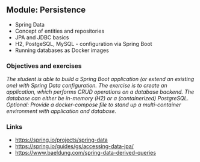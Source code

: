 ## Module: Persistence

* Spring Data
* Concept of entities and repositories
* JPA and JDBC basics
* H2, PostgeSQL, MySQL - configuration via Spring Boot
* Running databases as Docker images

### Objectives and exercises
_The student is able to build a Spring Boot application (or extend an existing one) with Spring Data configuration. The exercise is to create an application, which performs CRUD operations on a database backend. The database can either be in-memory (H2) or a (containerized) PostgreSQL. Optional: Provide a docker-compose file to stand up a multi-container environment with application and database._

### Links

* https://spring.io/projects/spring-data
* https://spring.io/guides/gs/accessing-data-jpa/
* https://www.baeldung.com/spring-data-derived-queries